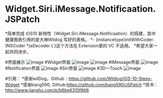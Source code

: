 # Widget.Siri.iMessage.Notificaation.JSPatch
*简单完成 iOS10 新特性（Widget.Siri.iMessage.Notificaation）的搭建，其中健康图表引用的是大神Wildog 写好的表格。
*- (instancetype)initWithCoder:(NSCoder *)aDecoder { }这个方法在 Extension里的 VC 不适用。
*希望大家一起共同进步。

#界面展示
![image](https://raw.githubusercontent.com/VansXY/Widget.Siri.iMessage.Notificaation.JSPatch/master/IOSNewFunction/IOSNewFunction/img-folder/IMG_4419.PNG)
#Widget界面
![image](https://raw.githubusercontent.com/VansXY/Widget.Siri.iMessage.Notificaation.JSPatch/master/IOSNewFunction/IOSNewFunction/img-folder/IMG_4420.PNG)
![image](https://raw.githubusercontent.com/VansXY/Widget.Siri.iMessage.Notificaation.JSPatch/master/IOSNewFunction/IOSNewFunction/img-folder/IMG_4421.PNG)
#iMessage界面
![image](https://raw.githubusercontent.com/VansXY/Widget.Siri.iMessage.Notificaation.JSPatch/master/IOSNewFunction/IOSNewFunction/img-folder/IMG_4423.PNG)
#Notification界面
![image](https://raw.githubusercontent.com/VansXY/Widget.Siri.iMessage.Notificaation.JSPatch/master/IOSNewFunction/IOSNewFunction/img-folder/IMG_4425.PNG)
#Siri界面
![image](https://raw.githubusercontent.com/VansXY/Widget.Siri.iMessage.Notificaation.JSPatch/master/IOSNewFunction/IOSNewFunction/img-folder/IMG_4426.PNG)
#3D—Touch
![image](https://raw.githubusercontent.com/VansXY/Widget.Siri.iMessage.Notificaation.JSPatch/master/IOSNewFunction/IOSNewFunction/img-folder/IMG_4424.PNG)


#引用：
*感谢wilDog，Github：https://github.com/Wildog/iOS-10-Steps-Widget
*感谢bang590, Github:https://github.com/bang590/JSPatch
*简书：http://www.jianshu.com/p/b6be6310f866
